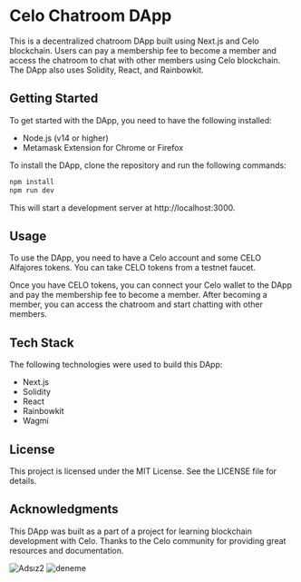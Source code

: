 # Celo Chatroom DApp

This is a decentralized chatroom DApp built using Next.js and Celo blockchain. Users can pay a membership fee to become a member and access the chatroom to chat with other members using Celo blockchain. The DApp also uses Solidity, React, and Rainbowkit.

## Getting Started

To get started with the DApp, you need to have the following installed:

- Node.js (v14 or higher)
- Metamask Extension for Chrome or Firefox

To install the DApp, clone the repository and run the following commands:

```bash
npm install
npm run dev
```
This will start a development server at http://localhost:3000.


## Usage
To use the DApp, you need to have a Celo account and some CELO Alfajores tokens. You can take CELO tokens from a testnet faucet.

Once you have CELO tokens, you can connect your Celo wallet to the DApp and pay the membership fee to become a member. After becoming a member, you can access the chatroom and start chatting with other members.

## Tech Stack
The following technologies were used to build this DApp:

- Next.js
- Solidity
- React
- Rainbowkit
- Wagmi
## License
This project is licensed under the MIT License. See the LICENSE file for details.

## Acknowledgments
This DApp was built as a part of a project for learning blockchain development with Celo. Thanks to the Celo community for providing great resources and documentation.

![Adsız2](https://user-images.githubusercontent.com/61169260/235352385-28cdd5e1-baa1-4fe4-8b5b-dfc42b7d4d4e.png)
![deneme](https://user-images.githubusercontent.com/61169260/235352388-f84d071f-6ac3-4e4a-94d3-867418f51751.png)
